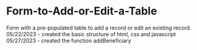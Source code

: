 # Form-to-Add-or-Edit-a-Table

Form with a pre-populated table to add a record or edit an existing record.
05/22/2023 - created the basic structure of html, css and javascript
05/27/2023 - created the function addBeneficiary
